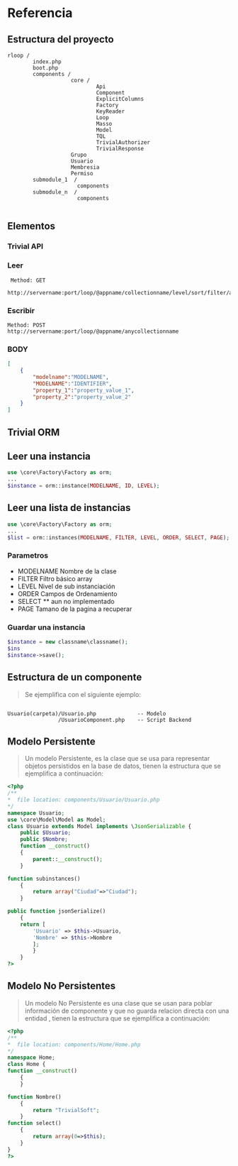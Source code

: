 # Referencia

## Estructura del proyecto

```plain
rloop /
        index.php
        boot.php
        components /
                    core /
                            Api
                            Component
                            ExplicitColumns
                            Factory
                            KeyReader
                            Loop
                            Masso
                            Model
                            TQL
                            TrivialAuthorizer
                            TrivialResponse
                    Grupo
                    Usuario
                    Membresia
                    Permiso
        submodule_1  /
                      components
        submodule_n  /
                      components


```

## Elementos

### Trivial API

### Leer

```plain
 Method: GET
 http://servername:port/loop/@appname/collectionname/level/sort/filter/actions/page/format/pql
```

### Escribir

```plain
Method: POST
http://servername:port/loop/@appname/anycollectionname
```

### BODY

```json
[
    {
        "modelname":"MODELNAME",
        "MODELNAME":"IDENTIFIER",
        "property_1":"property_value_1",
        "property_2":"property_value_2"
    }
]
```

## Trivial ORM

## Leer una instancia

```php
use \core\Factory\Factory as orm;
...
$instance = orm::instance(MODELNAME, ID, LEVEL);
```

## Leer una lista de instancias

```php
use \core\Factory\Factory as orm;
...
$list = orm::instances(MODELNAME, FILTER, LEVEL, ORDER, SELECT, PAGE);
```

### Parametros

* MODELNAME   Nombre de la clase
* FILTER      Filtro básico array
* LEVEL       Nivel de sub instanciación
* ORDER       Campos de Ordenamiento
* SELECT  **  aun no implementado
* PAGE        Tamano de la pagina a recuperar

### Guardar una instancia

```php
$instance = new classname\classname();
$ins
$instance->save();
```

## Estructura de un componente

> Se ejemplifica con el siguiente ejemplo:

```plain

Usuario(carpeta)/Usuario.php             -- Modelo
                /UsuarioComponent.php    -- Script Backend
```

## Modelo Persistente

> Un modelo Persistente, es la clase que se usa para representar objetos persistidos en la base de datos, tienen la estructura que se ejemplifica a continuación:

```php
<?php
/**
*  file location: components/Usuario/Usuario.php 
*/
namespace Usuario;
use \core\Model\Model as Model;
class Usuario extends Model implements \JsonSerializable {
	public $Usuario;
	public $Nombre;
	function __construct()
	{
		parent::__construct();
	}

function subinstances()
	{
		return array("Ciudad"=>"Ciudad");
	}

public function jsonSerialize() 
	{
	return [
		'Usuario' => $this->Usuario,
		'Nombre' => $this->Nombre
		];
		}
	}
?>
```

## Modelo No Persistentes

> Un modelo No Persistente es una clase que se usan para poblar información de componente y que no guarda relacion directa con una entidad , tienen
la estructura que se ejemplifica a continuación:

```php
<?php
/**
*  file location: components/Home/Home.php
*/
namespace Home;
class Home {
function __construct()
	{
	}

function Nombre()
	{
		return "TrivialSoft";
	}
function select()
	{
		return array(0=>$this);
	}
}
?>
```
